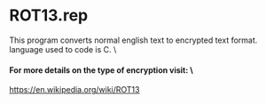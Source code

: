 # ROT13.rep
This program converts normal english text to encrypted text format.<br>
language used to code is C. \


#### For more details on the type of encryption visit: \

https://en.wikipedia.org/wiki/ROT13
